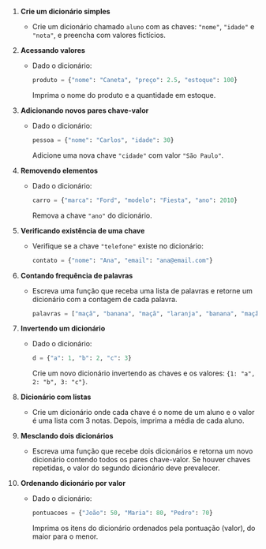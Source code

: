 1. **Crie um dicionário simples**

   * Crie um dicionário chamado `aluno` com as chaves: `"nome"`, `"idade"` e `"nota"`, e preencha com valores fictícios.

2. **Acessando valores**

   * Dado o dicionário:

     ```python
     produto = {"nome": "Caneta", "preço": 2.5, "estoque": 100}
     ```

     Imprima o nome do produto e a quantidade em estoque.

3. **Adicionando novos pares chave-valor**

   * Dado o dicionário:

     ```python
     pessoa = {"nome": "Carlos", "idade": 30}
     ```

     Adicione uma nova chave `"cidade"` com valor `"São Paulo"`.

4. **Removendo elementos**

   * Dado o dicionário:

     ```python
     carro = {"marca": "Ford", "modelo": "Fiesta", "ano": 2010}
     ```

     Remova a chave `"ano"` do dicionário.

5. **Verificando existência de uma chave**

   * Verifique se a chave `"telefone"` existe no dicionário:

     ```python
     contato = {"nome": "Ana", "email": "ana@email.com"}
     ```

6. **Contando frequência de palavras**

   * Escreva uma função que receba uma lista de palavras e retorne um dicionário com a contagem de cada palavra.

     ```python
     palavras = ["maçã", "banana", "maçã", "laranja", "banana", "maçã"]
     ```

7. **Invertendo um dicionário**

   * Dado o dicionário:

     ```python
     d = {"a": 1, "b": 2, "c": 3}
     ```

     Crie um novo dicionário invertendo as chaves e os valores: `{1: "a", 2: "b", 3: "c"}`.

8. **Dicionário com listas**

   * Crie um dicionário onde cada chave é o nome de um aluno e o valor é uma lista com 3 notas. Depois, imprima a média de cada aluno.

9. **Mesclando dois dicionários**

   * Escreva uma função que recebe dois dicionários e retorna um novo dicionário contendo todos os pares chave-valor. Se houver chaves repetidas, o valor do segundo dicionário deve prevalecer.

10. **Ordenando dicionário por valor**

    * Dado o dicionário:

      ```python
      pontuacoes = {"João": 50, "Maria": 80, "Pedro": 70}
      ```

      Imprima os itens do dicionário ordenados pela pontuação (valor), do maior para o menor.
